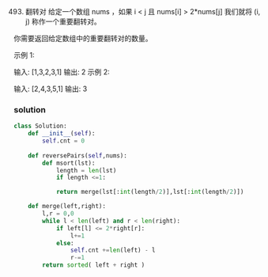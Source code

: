 493. 翻转对
给定一个数组 nums ，如果 i < j 且 nums[i] > 2*nums[j] 我们就将 (i, j) 称作一个重要翻转对。

你需要返回给定数组中的重要翻转对的数量。

示例 1:

输入: [1,3,2,3,1]
输出: 2
示例 2:

输入: [2,4,3,5,1]
输出: 3

### solution

```python
class Solution:
    def __init__(self):
        self.cnt = 0
    
    def reversePairs(self,nums):
        def msort(lst):
            length = len(lst)
            if length <=1:

            return merge(lst[:int(length/2)],lst[:int(length/2)])

    def merge(left,right):
        l,r = 0,0
        while l < len(left) and r < len(right):
            if left[l] <= 2*right[r]:
                l+=1
            else:
                self.cnt +=len(left) - l
                r-=1
        return sorted( left + right )

```